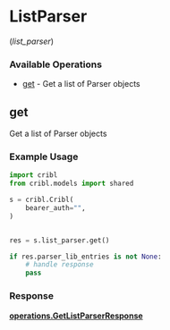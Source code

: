 # ListParser
(*list_parser*)

### Available Operations

* [get](#get) - Get a list of Parser objects

## get

Get a list of Parser objects

### Example Usage

```python
import cribl
from cribl.models import shared

s = cribl.Cribl(
    bearer_auth="",
)


res = s.list_parser.get()

if res.parser_lib_entries is not None:
    # handle response
    pass
```


### Response

**[operations.GetListParserResponse](../../models/operations/getlistparserresponse.md)**

